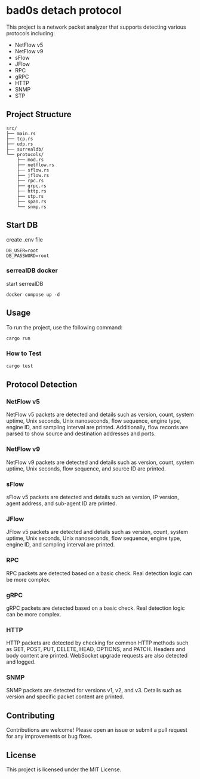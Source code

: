 # bad0s detach protocol

This project is a network packet analyzer that supports detecting various protocols including:

- NetFlow v5
- NetFlow v9
- sFlow
- JFlow
- RPC
- gRPC
- HTTP
- SNMP
- STP

## Project Structure
```
src/
├── main.rs 
├── tcp.rs 
├── udp.rs 
├── surrealdb/
└── protocols/ 
    ├── mod.rs 
    ├── netflow.rs 
    ├── sflow.rs 
    ├── jflow.rs 
    ├── rpc.rs 
    ├── grpc.rs
    ├── http.rs
    ├── stp.rs
    ├── span.rs
    └── snmp.rs
```

## Start DB

create .env file
```
DB_USER=root
DB_PASSWORD=root
```

### serrealDB  docker 
start serrealDB 
```
docker compose up -d
```

## Usage

To run the project, use the following command:

```sh
cargo run
```

### How to Test
```sh
cargo test
```

## Protocol Detection

### NetFlow v5
NetFlow v5 packets are detected and details such as version, count, system uptime, Unix seconds, Unix nanoseconds, flow sequence, engine type, engine ID, and sampling interval are printed. Additionally, flow records are parsed to show source and destination addresses and ports.

### NetFlow v9
NetFlow v9 packets are detected and details such as version, count, system uptime, Unix seconds, flow sequence, and source ID are printed.

### sFlow
sFlow v5 packets are detected and details such as version, IP version, agent address, and sub-agent ID are printed.

### JFlow
JFlow v5 packets are detected and details such as version, count, system uptime, Unix seconds, Unix nanoseconds, flow sequence, engine type, engine ID, and sampling interval are printed.

### RPC
RPC packets are detected based on a basic check. Real detection logic can be more complex.

### gRPC
gRPC packets are detected based on a basic check. Real detection logic can be more complex.

### HTTP
HTTP packets are detected by checking for common HTTP methods such as GET, POST, PUT, DELETE, HEAD, OPTIONS, and PATCH. Headers and body content are printed. WebSocket upgrade requests are also detected and logged.

### SNMP
SNMP packets are detected for versions v1, v2, and v3. Details such as version and specific packet content are printed.

## Contributing
Contributions are welcome! Please open an issue or submit a pull request for any improvements or bug fixes.

## License
This project is licensed under the MIT License.